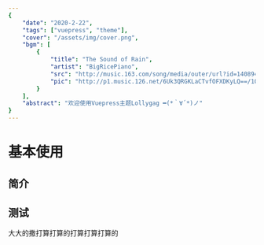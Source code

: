 ```yaml
---
{
    "date": "2020-2-22",
    "tags": ["vuepress", "theme"],
    "cover": "/assets/img/cover.png",
    "bgm": [
        {
            "title": "The Sound of Rain",
            "artist": "BigRicePiano",
            "src": "http://music.163.com/song/media/outer/url?id=1408944670.mp3",
            "pic": "http://p1.music.126.net/6Uk3QRGKLaCTvfOFXDKyLQ==/109951165017760372.jpg?param=130y130"
        }
    ],
    "abstract": "欢迎使用Vuepress主题Lollygag ━(*｀∀´*)ノ"
}
---
```


# 基本使用

## 简介

## 测试
大大<Spoiler>的撒打算打算的</Spoiler>打算打算打算的

